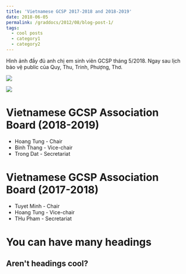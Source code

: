 ```yaml
---
title: 'Vietnamese GCSP 2017-2018 and 2018-2019'
date: 2018-06-05
permalink: /graddocs/2012/08/blog-post-1/
tags:
  - cool posts
  - category1
  - category2
---
```

Hình ảnh đầy đủ anh chị em sinh viên GCSP tháng 5/2018. Ngay sau lịch bảo vệ public của Quy, Thu, Trinh, Phượng, Thơ. 


![](https://lh3.googleusercontent.com/gDDYrgryQJUR5M_6NqkJuXjyTQLMcnQHSQQkW_zrWxJ2x7jnWc2RW1vEa-SXC_vINYuGM0tXDkhEBSMz_iHDqzzLBj-oXW6bpuANwDiIBA7pBTvL2C_1uVCfQaphfQtC3EdNBytBpklyyRGlxedHkby2WMFbvK0iI00BW3NpDQZuO1dX9zWoUJoNvmeF_1Ze1Gl2H_LpnbgRMdEFUAkNYoleRS9HR-db2MtVbHPPEMVtfVVc9wnalMWLG_d_DSh1iXIgGvDsMxv0f4hksxMlbdWJHA8p9g8_agRNPF12UsWotwsZFNnf-mrGsklzw3gsneWrm_NKNWyu2d4w0rqeYwVNPd_aj5htGptR68GRLKLCfkCF-hTlFin_wrwTa3nZ7zBHiLfuPjdHF5cVlfzZqDScMlxGxdVADGbABFJpZXSUAuSANxBXWv7mXJTbbF0hbjt7SUr1C8-yidYCDEKmCyQGFqgKQjQCmJsnlRkbCs23zn4alQullkWy0G2C2ljrSJIN7P4rLsFA-Y44VbIG2WdF4GqaJ48Suz2U_CFTzb2fTDU_f-iPZn2p1HAuuC0FnFAdktv0AxewAaXbnH0f-TFMTMIVaIrgMBOyPPc=w1357-h901-no)

![](https://lh3.googleusercontent.com/qiNSOkl8fE_j-YdNQBW7t04z_aIjSw3JnxpV4eYgkd_krDTJt9RA4dV6H_5FfZTPa0FPx8AIMkIlyVzfpqCGIfzH5hYW7soaUTeLrymzikDf-q0MCf5s2CTVYDh2UwfC9AEeTuIhnXQdoJwWqmVQ9AliyBZfgEoVOBOmraGDII0hyZDbIcH3hB75efClWuw6FoQiuH8KmO3zwE5qsQ3Ilmm4dFrl1Twjw1ZrPWMR2ikucQIKBtmrLaGd05NKvEXn_s1cgjREORmF3iwQ0FK4v0vFkSgZ48g6cRX4O1WLT8qqx7ZS-B1zEWNJK158QV_MMqCqtVX0HmuqtRGyCOpyCTLXyyoI5FF_y8VynzDLTXB28aURpaAWcdYJ9VwPWfkN9Om7Lzz5IBNCOS5Q8DBvXSA8HEHr2P5C7R1ULSbYMYpJPn_nRrRXOdyKLlsiu0VqA612ncDQFry2fYgFuiXYdG9vnY5-zjViohOm-PDOMO6mEgrthbzu8GfzNaUR5JfTQL5gtoW6UtDuhOfAin0wPkDIuJ43q3qIEZHi0esovupq4IaAQ0XGdu1581uxGqivGjRonTzw7DpsmB4C4OYDbWtRYZ31fafhYhkpG7k=w1357-h901-no)





Vietnamese GCSP Association Board (2018-2019)
======

* Hoang Tung - Chair
* Binh Thang - Vice-chair
* Trong Dat - Secretariat 

Vietnamese GCSP Association Board (2017-2018)
======

* Tuyet Minh - Chair
* Hoang Tung - Vice-chair
* THu Pham - Secretariat 



You can have many headings
======

Aren't headings cool?
------
